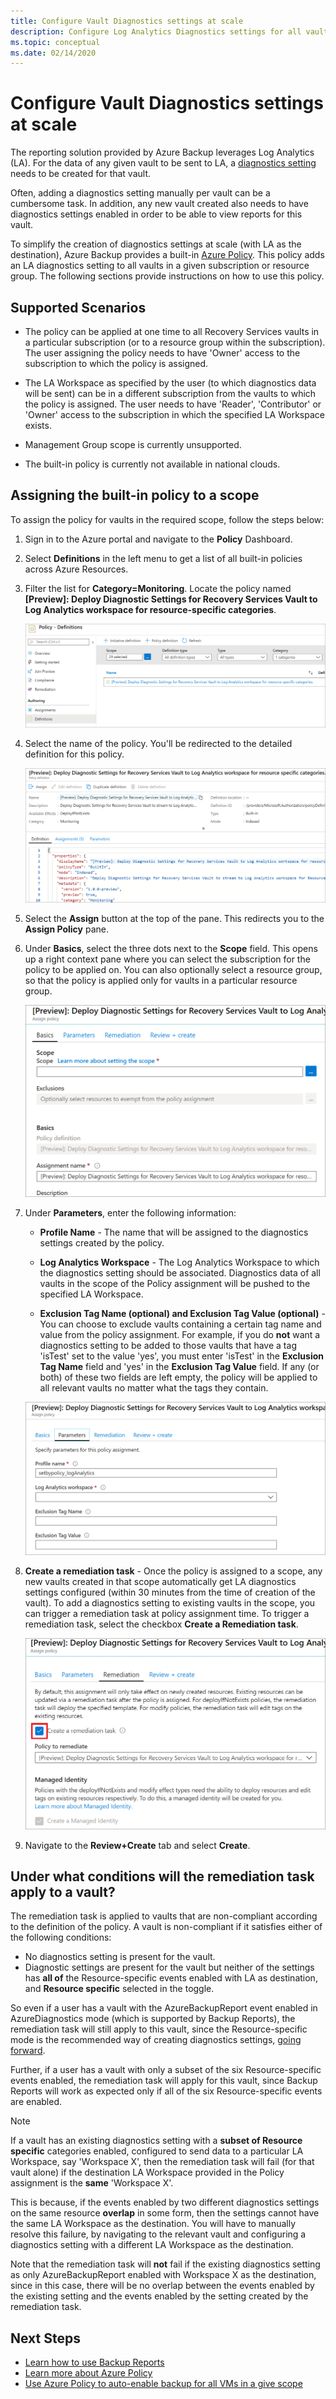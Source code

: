 ```yaml
---
title: Configure Vault Diagnostics settings at scale
description: Configure Log Analytics Diagnostics settings for all vaults in a given scope using Azure Policy
ms.topic: conceptual
ms.date: 02/14/2020
---
```

# Configure Vault Diagnostics settings at scale

The reporting solution provided by Azure Backup leverages Log Analytics (LA). For the data of any given vault to be sent to LA, a [diagnostics setting](./backup-azure-diagnostic-events.md) needs to be created for that vault.

Often, adding a diagnostics setting manually per vault can be a cumbersome task. In addition, any new vault created also needs to have diagnostics settings enabled in order to be able to view reports for this vault.

To simplify the creation of diagnostics settings at scale (with LA as the destination), Azure Backup provides a built-in [Azure Policy](../governance/policy/index.yml). This policy adds an LA diagnostics setting to all vaults in a given subscription or resource group. The following sections provide instructions on how to use this policy.

## Supported Scenarios

* The policy can be applied at one time to all Recovery Services vaults in a particular subscription (or to a resource group within the subscription). The user assigning the policy needs to have 'Owner' access to the subscription to which the policy is assigned.

* The LA Workspace as specified by the user (to which diagnostics data will be sent) can be in a different subscription from the vaults to which the policy is assigned. The user needs to have 'Reader', 'Contributor' or 'Owner' access to the subscription in which the specified LA Workspace exists.

* Management Group scope is currently unsupported.

* The built-in policy is currently not available in national clouds.

## Assigning the built-in policy to a scope

To assign the policy for vaults in the required scope, follow the steps below:

1. Sign in to the Azure portal and navigate to the **Policy** Dashboard.
2. Select **Definitions** in the left menu to get a list of all built-in policies across Azure Resources.
3. Filter the list for **Category=Monitoring**. Locate the policy named **[Preview]: Deploy Diagnostic Settings for Recovery Services Vault to Log Analytics workspace for resource-specific categories**.

    ![Policy Definition pane](./media/backup-azure-policy-configure-diagnostics/policy-definition-blade.png)

4. Select the name of the policy. You'll be redirected to the detailed definition for this policy.

    ![Detailed Policy Definition](./media/backup-azure-policy-configure-diagnostics/detailed-policy-definition.png)

5. Select the **Assign** button at the top of the pane. This redirects you to the **Assign Policy** pane.

6. Under **Basics**, select the three dots next to the **Scope** field. This opens up a right context pane where you can select the subscription for the policy to be applied on. You can also optionally select a resource group, so that the policy is applied only for vaults in a particular resource group.

    ![Policy Assignment Basics](./media/backup-azure-policy-configure-diagnostics/policy-assignment-basics.png)

7. Under **Parameters**, enter the following information:

    * **Profile Name** - The name that will be assigned to the diagnostics settings created by the policy.
    * **Log Analytics Workspace** - The Log Analytics Workspace to which the diagnostics setting should be associated. Diagnostics data of all vaults in the scope of the Policy assignment will be pushed to the specified LA Workspace.

    * **Exclusion Tag Name (optional) and Exclusion Tag Value (optional)** - You can choose to exclude vaults containing a certain tag name and value from the policy assignment. For example, if you do **not** want a diagnostics setting to be added to those vaults that have a tag 'isTest' set to the value 'yes', you must enter 'isTest' in the **Exclusion Tag Name** field and 'yes' in the **Exclusion Tag Value** field. If any (or both) of these two fields are left empty, the policy will be applied to all relevant vaults no matter what the tags they contain.

    ![Policy Assignment Parameters](./media/backup-azure-policy-configure-diagnostics/policy-assignment-parameters.png)

8. **Create a remediation task** - Once the policy is assigned to a scope, any new vaults created in that scope automatically get LA diagnostics settings configured (within 30 minutes from the time of creation of the vault). To add a diagnostics setting to existing vaults in the scope, you can trigger a remediation task at policy assignment time. To trigger a remediation task, select the checkbox **Create a Remediation task**.

    ![Policy Assignment Remediation](./media/backup-azure-policy-configure-diagnostics/policy-assignment-remediation.png)

9. Navigate to the **Review+Create** tab and select **Create**.

## Under what conditions will the remediation task apply to a vault?

The remediation task is applied to vaults that are non-compliant according to the definition of the policy. A vault is non-compliant if it satisfies either of the following conditions:

* No diagnostics setting is present for the vault.
* Diagnostic settings are present for the vault but neither of the settings has **all of** the Resource-specific events enabled with LA as destination, and **Resource specific** selected in the toggle.

So even if a user has a vault with the AzureBackupReport event enabled in AzureDiagnostics mode (which is supported by Backup Reports), the remediation task will still apply to this vault, since the Resource-specific mode is the recommended way of creating diagnostics settings, [going forward](./backup-azure-diagnostic-events.md#legacy-event).

Further, if a user has a vault with only a subset of the six Resource-specific events enabled, the remediation task will apply for this vault, since Backup Reports will work as expected only if all of the six Resource-specific events are enabled.

> [!NOTE]
>
> If a vault has an existing diagnostics setting with a **subset of Resource specific** categories enabled, configured to send data to a particular LA Workspace, say 'Workspace X', then the remediation task will fail (for that vault alone) if the destination LA Workspace provided in the Policy assignment is the **same** 'Workspace X'.
>
>This is because, if the events enabled by two different diagnostics settings on the same resource **overlap** in some form, then the settings cannot have the same LA Workspace as the destination. You will have to manually resolve this failure, by navigating to the relevant vault and configuring a diagnostics setting with a different LA Workspace as the destination.
>
> Note that the remediation task will **not** fail if the existing diagnostics setting as only AzureBackupReport enabled with Workspace X as the destination, since in this case, there will be no overlap between the events enabled by the existing setting and the events enabled by the setting created by the remediation task.

## Next Steps

* [Learn how to use Backup Reports](./configure-reports.md)
* [Learn more about Azure Policy](../governance/policy/index.yml)
* [Use Azure Policy to auto-enable backup for all VMs in a give scope](./backup-azure-auto-enable-backup.md)
